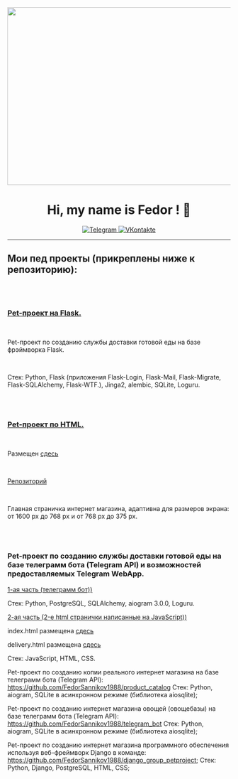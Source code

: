 <div id="header" align="center">
  <img src="https://media.giphy.com/media/1GEATImIxEXVR79Dhk/giphy.gif" width="1500" height="400" />
</div>

<div align="center">
    <h1>Hi, my name is Fedor ! 👋</h1>
</div>

<div align="center">
  
  <a href="https://t.me/Fedor_Sannikov">
    <img src="https://img.shields.io/badge/Telegram-blue?style=for-the-badge&logo=telegram&logoColor=white" alt="Telegram"/>
  </a>
    
  <a href="https://vk.com/id816035028">
    <img src="https://img.shields.io/badge/VKontakte-2787F5?style=for-the-badge&logo=vk&logoColor=white" alt="VKontakte"/>
  </a>
  
</div>

***

## Мои пед проекты (прикреплены ниже к репозиторию):

<br><br>

<h3>
  <a href="https://github.com/FedorSannikov1988/food_delivery_service_Flask">
    Pet-проект на Flask.
  </a>
</h3>

<br>

<p>
  Pet-проект по созданию службы доставки готовой еды на базе фрэймворка Flask.
</p>

<br>

<p>
  Стек: Python, Flask (приложения Flask-Login, Flask-Mail, Flask-Migrate, Flask-SQLAlchemy, Flask-WTF.), Jinga2, alembic, SQLite, Loguru.
</p>

<br><br>

<h3>
  <a href="https://github.com/FedorSannikov1988/food_delivery_service_Flask">
    Pet-проект по HTML.
  </a>
</h3>

<br>

<p>
  Размещен
  <a href="https://fedorsannikov1988.github.io/clothing-store.html">
    сдесь
  </a>
</p>

<br>

<p>
  <a href="https://github.com/FedorSannikov1988/html_css_main_page_clothing-store">
    Репозиторий
  </a>
</p>

<br>
<p>
  Главная страничка интернет магазина, адаптивна для размеров экрана: от 1600 px до 768 px и от 768 px до 375 px.
</p>

<br><br>

<h3>
  Pet-проект по созданию службы доставки готовой еды на базе телеграмм бота (Telegram API) и возможностей предоставляемых Telegram WebApp.
</h3>

<p>
  <a href="https://github.com/FedorSannikov1988/delivery_service">
    1-ая часть (телеграмм бот))
  </a>
</p>

<p>
  Стек: Python, PostgreSQL, SQLAlchemy, aiogram 3.0.0, Loguru.
</p>

<p>
  <a href="https://github.com/FedorSannikov1988/FedorSannikov1988.github.io">
    2-ая часть (2-e html странички написанные на JavaScript))
  </a>
</p>

<p>
  index.html pазмещена
  <a href="https://fedorsannikov1988.github.io/index.html">
    сдесь
  </a>
  
  delivery.html pазмещена
  <a href="https://fedorsannikov1988.github.io/delivery.html">
    сдесь
  </a>
</p>

<p>
  Стек: JavaScript, HTML, CSS.
</p>




Pet-проект по созданию копии реального интернет магазина на базе телеграмм бота (Telegram API):
https://github.com/FedorSannikov1988/product_catalog
Стек: Python, aiogram, SQLite в асинхронном режиме (библиотека aiosqlite);

Pet-проект по созданию интернет магазина овощей (овощебазы) на базе телеграмм бота (Telegram API):
https://github.com/FedorSannikov1988/telegram_bot
Стек: Python, aiogram, SQLite в асинхронном режиме (библиотека aiosqlite);

Pet-проект по созданию интернет магазина программного обеспечения используя веб-фреймворк Django в команде:
https://github.com/FedorSannikov1988/django_group_petproject;
Стек: Python, Django, PostgreSQL, HTML, CSS;
